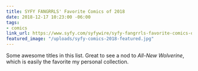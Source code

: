 ```yaml
---
title: SYFY FANGRRLS' Favorite Comics of 2018
date: 2018-12-17 10:23:00 -06:00
tags:
- comics
link_url: https://www.syfy.com/syfywire/syfy-fangrrls-favorite-comics-of-2018
featured_image: "/uploads/syfy-comics-2018-featured.jpg"
---
```


Some awesome titles in this list. Great to see a nod to *All-New Wolverine*, which is easily the favorite my personal collection.